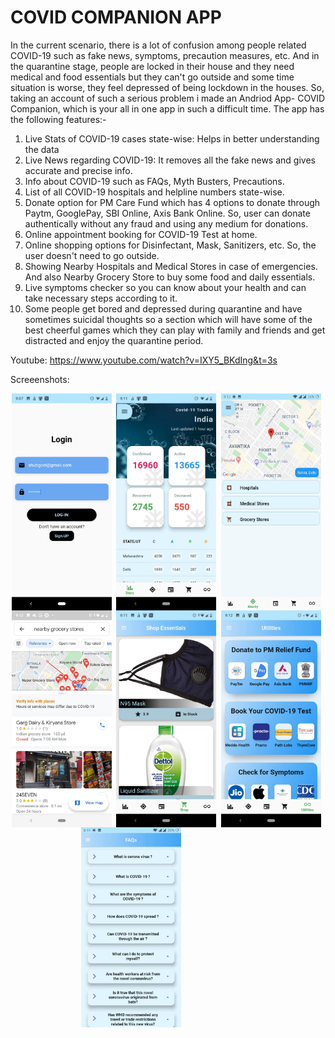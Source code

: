 # COVID COMPANION APP

In the current scenario, there is a lot of confusion among people related COVID-19 such as fake news, symptoms, precaution measures, etc. And in the quarantine stage, people are locked in their house and they need medical and food essentials but they can't go outside and some time situation is worse, they feel depressed of being lockdown in the houses. So, taking an account of such a serious problem i made an Andriod App- COVID Companion, which is your all in one app in such a difficult time. The app has the following features:-

1. Live Stats of COVID-19 cases state-wise: Helps in better understanding the data
2. Live News regarding COVID-19: It removes all the fake news and gives accurate and precise info.
3.  Info about COVID-19 such as FAQs, Myth Busters, Precautions.
4. List of all COVID-19 hospitals and helpline numbers state-wise.
5. Donate option for PM Care Fund which has 4 options to donate through Paytm, GooglePay, SBI Online, Axis Bank Online.
So, user can donate authentically without any fraud and using any medium for donations. 
6. Online appointment booking for COVID-19 Test at home.
7. Online shopping options for Disinfectant, Mask, Sanitizers, etc. So, the user doesn't need to go outside.
8. Showing Nearby Hospitals and Medical Stores in case of emergencies.  And also Nearby Grocery Store to buy some food and daily essentials.
9. Live symptoms checker so you can know about your health and can take necessary steps according to it.
 10. Some people get bored and depressed during quarantine and have sometimes suicidal thoughts so a section which will have some of the best cheerful games which they can play with family and friends and get distracted and enjoy the quarantine period.

Youtube: https://www.youtube.com/watch?v=IXY5_BKdIng&t=3s


Screeenshots:<br>
<div style="display:flex;flex-direction:row;flex-wrap:wrap;justify-content:space-evenly;flex-basis:30%;">
<img  src="ScreenShots/login.jpeg" width="160">&nbsp;
<img  src="ScreenShots/Home.jpeg" width="160">&nbsp;
<img  src="ScreenShots/hospi.jpeg" width="160">&nbsp;
<img  src="ScreenShots/nearby_grocery.jpeg" width="160">&nbsp;
<img  src="ScreenShots/WhatsApp%20Image%202020-04-19%20at%209.12.59%20PM.jpeg" width="160">&nbsp;
<img  src="ScreenShots/utilities.jpeg" width="160">&nbsp;
<img  src="ScreenShots/faq.jpeg" width="160">&nbsp;
</div>
